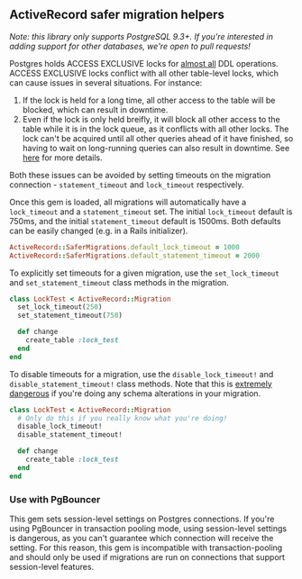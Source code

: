 ## ActiveRecord safer migration helpers

*Note: this library only supports PostgreSQL 9.3+. If you're interested in adding support for other databases, we're open to pull requests!*

Postgres holds ACCESS EXCLUSIVE locks for [almost all][pg-alter-table] DDL
operations. ACCESS EXCLUSIVE locks conflict with all other table-level locks,
which can cause issues in several situations. For instance:

1. If the lock is held for a long time, all other access to the table will be
   blocked, which can result in downtime.
2. Even if the lock is only held breifly, it will block all other access to the
   table while it is in the lock queue, as it conflicts with all other locks.
   The lock can't be acquired until all other queries ahead of it have finished,
   so having to wait on long-running queries can also result in downtime.
   See [here][blog-post] for more details.

Both these issues can be avoided by setting timeouts on the migration connection -
`statement_timeout` and `lock_timeout` respectively.

Once this gem is loaded, all migrations will automatically have a
`lock_timeout` and a `statement_timeout` set. The initial `lock_timeout`
default is 750ms, and the initial `statement_timeout` default is 1500ms. Both
defaults can be easily changed (e.g. in a Rails initializer).

```ruby
ActiveRecord::SaferMigrations.default_lock_timeout = 1000
ActiveRecord::SaferMigrations.default_statement_timeout = 2000
```

To explicitly set timeouts for a given migration, use the `set_lock_timeout` and
`set_statement_timeout` class methods in the migration.

```ruby
class LockTest < ActiveRecord::Migration
  set_lock_timeout(250)
  set_statement_timeout(750)

  def change
    create_table :lock_test
  end
end
```

To disable timeouts for a migration, use the `disable_lock_timeout!` and
`disable_statement_timeout!` class methods. Note that this is [extremely
dangerous][blog-post] if you're doing any schema alterations in your migration.

```ruby
class LockTest < ActiveRecord::Migration
  # Only do this if you really know what you're doing!
  disable_lock_timeout!
  disable_statement_timeout!

  def change
    create_table :lock_test
  end
end
```

### Use with PgBouncer

This gem sets session-level settings on Postgres connections. If you're using
PgBouncer in transaction pooling mode, using session-level settings is
dangerous, as you can't guarantee which connection will receive the setting.
For this reason, this gem is incompatible with transaction-pooling and should
only be used if migrations are run on connections that support session-level
features.

[blog-post]: https://gocardless.com/blog/zero-downtime-postgres-migrations-the-hard-parts/
[pg-alter-table]: http://www.postgresql.org/docs/9.4/static/sql-altertable.html

